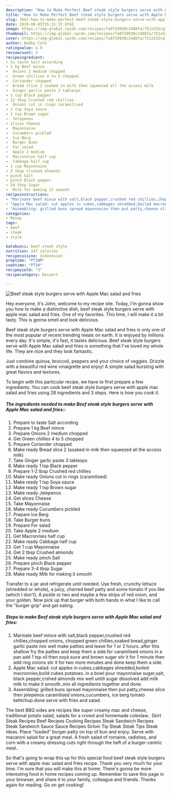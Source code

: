```yaml
---
description: "How to Make Perfect Beef steak style burgers serve with Apple Mac salad and fries"
title: "How to Make Perfect Beef steak style burgers serve with Apple Mac salad and fries"
slug: 3947-how-to-make-perfect-beef-steak-style-burgers-serve-with-apple-mac-salad-and-fries
date: 2019-08-03T15:31:37.076Z
image: https://img-global.cpcdn.com/recipes/fa9729930c2488fa/751x532cq70/beef-steak-style-burgers-serve-with-apple-mac-salad-and-fries-recipe-main-photo.jpg
thumbnail: https://img-global.cpcdn.com/recipes/fa9729930c2488fa/751x532cq70/beef-steak-style-burgers-serve-with-apple-mac-salad-and-fries-recipe-main-photo.jpg
cover: https://img-global.cpcdn.com/recipes/fa9729930c2488fa/751x532cq70/beef-steak-style-burgers-serve-with-apple-mac-salad-and-fries-recipe-main-photo.jpg
author: Bobby Cole
ratingvalue: 4.9
reviewcount: 3
recipeingredient:
- to taste Salt according
- 1 kg Beef mince
-  Onions 2 medium chopped
-  Green chillies 4 to 5 chopped
-  Coriander chopped
-  Bread slice 2 soaked in milk then squeezed all the access milk
-  Ginger garlic paste 3 tablesps
- 1 tsp Black pepper
- 12 tbsp Crushed red chillies
-  Onions cut in rings caramilised
- 1 tsp Soya sauce
- 1 tsp Brown sugar
-  Jelepenos
- slices Cheese
-  Mayonnaise
-  Cucumbers pickled
-  Ice Berg
-  Burger buns
-  For salad
-  Apple 2 medium
-  Macronnies half cup
-  Cabbage half cup
- 1 cup Mayonnaise
- 2 tbsp Crushed almonds
- pinch Salt
- pinch Black pepper
- 34 tbsp Sugar
-  Milk for making it smooth
recipeinstructions:
- "Marinate beef mince with salt,black pepper,crushed red chillies,chopped onions, chopped green chillies,soaked bread,ginger garlic paste mix well make patties and leave for 1 or 2 hours..after this shallow fry the patties and keep them a side.for caramilised onions in a pan add 1 tsp oil then soyà suce and brown sugar stir it for 1 minute then add ring onions stir it for two more minutes and done keep them a side."
- "Apple Mac salad: cut apples in cubes,cabbages shredded,boiled macronnies,boild cubes potatoes..in a bowl pour mayonnaise suger,salt, black pepper,crshed almonds mix well untill sugar dissolved add milk milk to make it smooth..mix all ingredients together and done."
- "Assembling: grilled buns spread mayonnaise then put patty,cheese slice then jelepenos caramilised onions,cucumbers, ice berg tomato kehtchup.done serve with fries and salad."
categories:
- Resep
tags:
- beef
- steak
- style

katakunci: beef steak style
nutrition: 247 calories
recipecuisine: Indonesian
preptime: "PT30M"
cooktime: "PT1H"
recipeyield: "3"
recipecategory: Dessert

---
```



![Beef steak style burgers serve with Apple Mac salad and fries](https://img-global.cpcdn.com/recipes/fa9729930c2488fa/751x532cq70/beef-steak-style-burgers-serve-with-apple-mac-salad-and-fries-recipe-main-photo.jpg)

Hey everyone, it's John, welcome to my recipe site. Today, I'm gonna show you how to make a distinctive dish, beef steak style burgers serve with apple mac salad and fries. One of my favorites. This time, I will make it a bit tasty. This is gonna smell and look delicious.

Beef steak style burgers serve with Apple Mac salad and fries is only one of the most popular of recent trending meals on earth. It is enjoyed by millions every day. It's simple, it's fast, it tastes delicious. Beef steak style burgers serve with Apple Mac salad and fries is something that I've loved my whole life. They are nice and they look fantastic.

Just combine quinoa, broccoli, peppers and your choice of veggies. Drizzle with a beautiful red wine vinaigrette and enjoy! A simple salad bursting with great flavors and textures.


To begin with this particular recipe, we have to first prepare a few ingredients. You can cook beef steak style burgers serve with apple mac salad and fries using 28 ingredients and 3 steps. Here is how you cook it.

##### The ingredients needed to make Beef steak style burgers serve with Apple Mac salad and fries::

1. Prepare to taste Salt according
1. Prepare 1 kg Beef mince
1. Prepare  Onions 2 medium chopped
1. Get  Green chillies 4 to 5 chopped
1. Prepare  Coriander chopped
1. Make ready  Bread slice 2 (soaked in milk then squeezed all the access milk)
1. Take  Ginger garlic paste 3 tablesps
1. Make ready 1 tsp Black pepper
1. Prepare 1-2 tbsp Crushed red chillies
1. Make ready  Onions cut in rings (caramilised)
1. Make ready 1 tsp Soya sauce
1. Make ready 1 tsp Brown sugar
1. Make ready  Jelepenos
1. Get slices Cheese
1. Take  Mayonnaise
1. Make ready  Cucumbers pickled
1. Prepare  Ice Berg
1. Take  Burger buns
1. Prepare  For salad
1. Take  Apple 2 medium
1. Get  Macronnies half cup
1. Make ready  Cabbage half cup
1. Get 1 cup Mayonnaise
1. Get 2 tbsp Crushed almonds
1. Make ready pinch Salt
1. Prepare pinch Black pepper
1. Prepare 3-4 tbsp Sugar
1. Make ready  Milk for making it smooth


Transfer to a jar and refrigerate until needed. Use fresh, crunchy lettuce (shredded or whole), a juicy, charred beef patty and some tomato if you like (which I don&#39;t). A pickle or two and maybe a few strips of red onion, and your golden. Now pick up that burger with both hands in what I like to call the &#34;burger grip&#34; and get eating. 

##### Steps to make Beef steak style burgers serve with Apple Mac salad and fries:

1. Marinate beef mince with salt,black pepper,crushed red chillies,chopped onions, chopped green chillies,soaked bread,ginger garlic paste mix well make patties and leave for 1 or 2 hours..after this shallow fry the patties and keep them a side.for caramilised onions in a pan add 1 tsp oil then soyà suce and brown sugar stir it for 1 minute then add ring onions stir it for two more minutes and done keep them a side.
1. Apple Mac salad: cut apples in cubes,cabbages shredded,boiled macronnies,boild cubes potatoes..in a bowl pour mayonnaise suger,salt, black pepper,crshed almonds mix well untill sugar dissolved add milk milk to make it smooth..mix all ingredients together and done.
1. Assembling: grilled buns spread mayonnaise then put patty,cheese slice then jelepenos caramilised onions,cucumbers, ice berg tomato kehtchup.done serve with fries and salad.


The best BBQ sides are recipes like super creamy mac and cheese, traditional potato salad, salads for a crowd and homemade coleslaw.. Skirt Steak Recipes Beef Recipes Cooking Recipes Steak Sandwich Recipes Steak Sandwich Sauce Sauce Recipes Sirloin Tip Steak Steak Tips Steak Ideas. Place &#34;loaded&#34; burger patty on top of bun and enjoy. Serve with macaroni salad for a great meal. A fresh salad of romaine, radishes, and corn with a creamy dressing cuts right through the heft of a burger-centric meal.. 

So that's going to wrap this up for this special food beef steak style burgers serve with apple mac salad and fries recipe. Thank you very much for your time. I'm sure that you will make this at home. There's gonna be more interesting food in home recipes coming up. Remember to save this page in your browser, and share it to your family, colleague and friends. Thanks again for reading. Go on get cooking!
